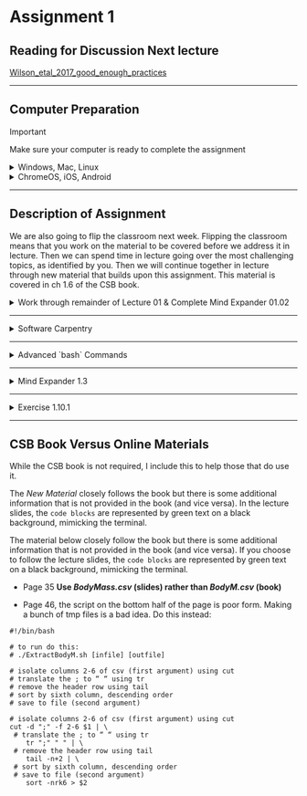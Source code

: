 # Assignment 1 

## Reading for Discussion Next lecture

[Wilson_etal_2017_good_enough_practices](../literature/Wilson_etal_2017_good_enough_practices_in_scientific_computing.pdf)

---

## Computer Preparation

> [!IMPORTANT]
> Make sure your computer is ready to complete the assignment

<details><summary>Windows, Mac, Linux</summary>
<p>

- [ ] Step 0. Open Terminal

  > Search for the terminal app and open it.  For Windows, make sure you are using Ubuntu.

  > You should have already prepared your computer during Lecture 0.  If you did not then:  

  > * Complete the tasks listed in the [How to Set Up Your Computer for Computational Biology](https://github.com/tamucc-comp-bio/how_to/blob/main/howto_setup_computer.md), up to, but not including R and RStudio.
  >    * If you are having difficulty installing ubuntu, use Launch if your account is activated.

- [ ] Step 1. Update Your apps

  > It's always a good idea to keep your apps in your terminal up to date. 
  
  > For Ubuntu (Linux), enter the following commands to load the newest versions of your apps

  ```bash
  sudo apt update
  sudo apt upgrade
  ```

  > For Mac (Homebrew), enter the following commands to load the newest versions of your apps

  ```bash
  brew update
  brew upgrade
  ```

- [ ] Step 2. Confirm you have cloned the CSB (Computing Skills For Biologists) Repo into your home dir

    > In your terminal, enter the following commands:

    ```bash
    # make sure you're in your home dir
    cd ~
    
    # list the directories and files in the CSB dir to confirm it's in your home dir
    ls CSB
    ```

    > You should see the following output because we cloned the CSB Repo to your home dir in [Lecture 0](https://github.com/tamucc-comp-bio/classroom_repo_2024/blob/master/lectures/lecture00.md).  

    ```bash
    LICENSE  README.md  data_wrangling  git  good_code  latex  python  r  regex  scientific  sql  unix
    ```

    > If you see the output above, you're done! Goto the next section.

- [ ] Step 3. If you didn't have the CSB Repo, clone it now

  > If you **do not** see the output above, then clone the CSB repo by entering the following commands:

    ```bash
        git clone https://github.com/CSB-book/CSB.git
    ``` 

  > You should see the following output:

    ```bash
    Cloning into 'CSB'...
    remote: Enumerating objects: 1005, done.
    remote: Total 1005 (delta 0), reused 0 (delta 0), pack-reused 1005 (from 1)
    Receiving objects: 100% (1005/1005), 26.68 MiB | 7.74 MiB/s, done.
    Resolving deltas: 100% (389/389), done.
    ```

  > Goto Step 2 above.

<hr style="height: 0.1px; border: none; background-color: black;">

</p>
</details>

<details><summary>ChromeOS, iOS, Android</summary>
<p>

 - [ ] Step 0. [Log Into Launch HPC](https://portal-launch.hprc.tamu.edu/)

    > Use the following [link](https://portal-launch.hprc.tamu.edu/) to log in 

    > You should have already created your account during Lecture 0.  If you did not then:  
    > * Complete the tasks listed in the [Accessing Launch Instructions](https://hprc.tamu.edu/kb/User-Guides/Launch/Access/#no-ssh-login)

 - [ ] Step 1. Open Terminal

    > Select `launch Shell Access`

 - [ ] Step 2. Confirm you have cloned the CSB (Computing Skills For Biologists) Repo into your home dir

  > In your terminal, enter the following commands:

    ```bash
    # make sure you're in your home dir
    cd ~

    # list the directories and files in the CSB dir to confirm it's in your home dir
    ls CSB
    ```

  > You should see the following output because we cloned the CSB Repo to your home dir in [Lecture 0](https://github.com/tamucc-comp-bio/classroom_repo_2024/blob/master/lectures/lecture00.md).  

    ```bash
    LICENSE  README.md  data_wrangling  git  good_code  latex  python  r  regex  scientific  sql  unix
    ```

  > If you see the output above, you're done! Goto the next section.

- [ ] Step 3. If you didn't have the CSB Repo, clone it now

  > If you **do not** see the output above, then clone the CSB repo by entering the following commands:

    ```bash
        git clone https://github.com/CSB-book/CSB.git
    ``` 

  > You should see the following output:

    ```bash
    Cloning into 'CSB'...
    remote: Enumerating objects: 1005, done.
    remote: Total 1005 (delta 0), reused 0 (delta 0), pack-reused 1005 (from 1)
    Receiving objects: 100% (1005/1005), 26.68 MiB | 7.74 MiB/s, done.
    Resolving deltas: 100% (389/389), done.
    ```

  > Goto Step 2 above.

 </p>
</details>


---


## Description of Assignment

We are also going to flip the classroom next week. Flipping the classroom means that you work on the material to be covered before we address it in lecture. Then we can spend time in lecture going over the most challenging topics, as identified by you. Then we will continue together in lecture through new material that builds upon this assignment.  This material is covered in ch 1.6 of the CSB book.

<details><summary>Work through remainder of Lecture 01 & Complete Mind Expander 01.02</summary>
<p>

Work through the remainder of [lecture 1](../lectures/lecture01.md).  To help you learn `bash`, you are expected to type in or copy and paste the commands in the

```
code blocks
```

Complete [Mindexpander 01.02](https://forms.office.com/Pages/ResponsePage.aspx?id=8frLNKZngUepylFOslULZlFZdbyVx8RLiPt1GobhHnlUOUo2UVRUMVgwTUlQMlpUQzUzOTIzME9LNi4u) by answering the question(s) in the online form and submitting.  You must be logged into your TAMUCC email account to have your identity attached to your answers. 

* **_You can resubmit your answers as neccessary_**

* **_I highly recommend that you first record your answers in a text document in either [Notepad++ for Win](https://notepad-plus-plus.org/downloads/) or [BBedit for Mac](https://www.barebones.com/products/bbedit/) and save them to your computer_**. 

</p>
</details>

---

<details><summary>Software Carpentry</summary>
<p>

Complete the [Pipes & Filters](https://swcarpentry.github.io/shell-novice/04-pipefilter.html) tutorial on software carpentry

Complete the [Finding Things](https://swcarpentry.github.io/shell-novice/07-find.html) tutorial on software carpentry

</p>
</details>

---

<details><summary>Advanced `bash` Commands</summary>
<p>

Work through the following tutorial. Note the instructions to clone the CSB repo in the Computer Preparation instructions above


---

### Redirection of output ([stdout](https://en.wikipedia.org/wiki/Standard_streams#Standard_output_(stdout))) to file `[command] > filename`, Append [stdout](https://en.wikipedia.org/wiki/Standard_streams#Standard_output_(stdout)) to file `[command] >> filename`, Redirect contents of file to [stdin](https://en.wikipedia.org/wiki/Standard_streams#Standard_input_(stdin)) `[command] < filename` 

```bash
# let’s start by moving to our sandbox in the unix dir of the CSB repo
# you must have cloned the CSB repo to your home dir for this path to work
$ cd ~/CSB/unix/sandbox

# print text to screen, then print to file, then print file to screen
$ echo "My first line" 
My first line

$ echo "My first line" > test.txt
$ cat test.txt
My first line

# append file with additional text, then print file to screen
$ echo "My second line" >> test.txt
$ cat test.txt
My first line
My second line
```

&#x1F4A1; TIP! _use `Tab` key to autocomplete names, prevent spelling mistakes_

---


### Problem Solving Scenario

A machine provides you with thousands of data files. There’s so many, it is freezing your Win/Mac GUI file browser. How can you determine the number of files?

We will use the dir `unix/data/Saavedra2013` as an example of a directory with many files

```bash
# start by moving to our sandbox if you are not already there
$ cd ~/CSB/unix/sandbox

# save file names to file in pwd
$ ls ../data/Saavedra2013 > filelist.txt

# look at the file
$ cat filelist.txt

# count lines in the file
$ wc -l filelist.txt

# remove the file
$ rm filelist.txt
```

---

### Piping Text Streams From One Command to the Next with `|`

![Common Operating Systems](../lectures/Week01_files/pipeline.png)

![Common Operating Systems](../lectures/Week01_files/pipeline2.png)

A pipe `|` passes the [stdout](https://en.wikipedia.org/wiki/Standard_streams#Standard_output_(stdout)) from one command to the [stdin](https://en.wikipedia.org/wiki/Standard_streams#Standard_input_(stdin)) of another

How many files are there?

```bash
# list file names
$ ls ../data/Saavedra2013

# list file names and pipe into wc
$ ls ../data/Saavedra2013 | wc –l
59

```

---

### [TSV](https://en.wikipedia.org/wiki/Tab-separated_values) & [CSV](https://en.wikipedia.org/wiki/Comma-separated_values) Data Files

In the tidy table below, columns are _*delimited*_ by tabs.  The first column has no column header but is the sample ID.  Ozone, Solar.R, Wind, Temp, Month, and Day are all pieces of data (dimensions) describing each of the 10 samples.

![Common Operating Systems](../lectures/Week01_files/tsv.png)

* Tab Separated Values (TSV)

  * Tabs denote columns

* Comma Separated Values (CSV)

  * Commas denote columns
  
* [Tidy data](https://en.wikipedia.org/wiki/Tidy_data)

  * Each [row](https://en.wikipedia.org/wiki/Row_(database)) is one [unit of observation](https://en.wikipedia.org/wiki/Unit_of_observation)
  
  * Each [column](https://en.wikipedia.org/wiki/Column_(database)) is one dimension or aspect of the units of observation
  
* File extensions are not always accurate, so it is important to view a file to be sure of the delimiter.


Tidy Table:
| Column 1 Header | Column 2 Header | Column 3 Header |
| --------------- | --------------- | --------------- |
| Row 1 Column 1 | Row 1 Column 2 | Row 1 Column 3 |
| Row 2 Column 1 | Row 2 Column 2 | Row 2 Column 3 |
| Row 3 Column 1 | Row 3 Column 2 | Row 3 Column 3 |
| Row 4 Column 1 | Row 4 Column 2 | Row 4 Column 3 |

TSV
```
Column 1 Header	Column 2 Header	Column 3 Header
Row 1 Column 1	Row 1 Column 2	Row 1 Column 3
Row 2 Column 1	Row 2 Column 2	Row 2 Column 3
Row 3 Column 1	Row 3 Column 2	Row 3 Column 3
Row 4 Column 1	Row 4 Column 2	Row 4 Column 3
```

&#x26A0; CAUTION! _Do not type in these code blocks.  They are here to show you TSV and CSV formatting_

TSV File with tabs denoted by `\t`.  Note your text files will not contain `\t`.  I did this show where tabs were, versus spaces. This is also the first use of a regular expression in this course.  The `\` is the escape character, which changes the meaning of the character that follows.  `\t` is the regular expression for a tab. Regular expressions are recognized by almost all commands across all computer languages that use a pattern (`\t`) to find matching text (tab character).

```
Column 1 Header\tColumn 2 Header\tColumn 3 Header
Row 1 Column 1\tRow 1 Column 2\tRow 1 Column 3
Row 2 Column 1\tRow 2 Column 2\tRow 2 Column 3
Row 3 Column 1\tRow 3 Column 2\tRow 3 Column 3
Row 4 Column 1\tRow 4 Column 2\tRow 4 Column 3
```
&#x26A0; CAUTION! _Do not type in these code blocks.  They are here to show you TSV and CSV formatting_
CSV
```
Column 1 Header, Column 2 Header, Column 3 Header
Row 1 Column 1, Row 1 Column 2, Row 1 Column 3
Row 2 Column 1, Row 2 Column 2, Row 2 Column 3
Row 3 Column 1, Row 3 Column 2, Row 3 Column 3
Row 4 Column 1, Row 4 Column 2, Row 4 Column 3
```
&#x26A0; CAUTION! _Do not type in these code blocks.  They are here to show you TSV and CSV formatting_
---


### Convert Among Formats Using `tr "<old delimiter>" "<new delimiter>"`

```bash
# view contents of csv
$ less -S ../data/Pacifici2013_data.csv 

# replace semicolons with commas using tr [find] [replace]
$ cat ../data/Pacifici2013_data.csv | tr “;” “,” | less –S

# view as tsv
# \t is the nearly universal symbol for tab
$ cat ../data/Pacifici2013_data.csv | tr ";" "\t" | less -S

```

_`tr` is an abbreviation for translate_

---


### Using `cut` to retrieve/isolate/select columns and `head` to retrieve rows

```bash
# change directory
$ cd ~/CSB/unix/data

# display first line of file (i.e., header of CSV file)
$ head -n 1 Pacifici2013_data.csv

# display first column of file
$ cut -d ";" –f 1 Pacifici2013_data.csv

# display second through fourth columns
$ cut -d ";" -f 2-4 Pacifici2013_data.csv

# display first “cell” of data
$ head -n 1 Pacifici2013_data.csv | cut -d ";" -f 1

```

_Note: cut assumes tab delimited files.  If a different delimiter is used in the file, the `-d` option is used to specify the delimiter.  It is very easy to mistake spaces for tabs, and that will make `cut` do odd things with your data if you do not set `-d " "`_

---


### Connecting `cut` `head` `tail` `sort` `uniq`

```bash
# select 2nd column, display first 5 elements
$ cut -d ";" -f 2 Pacifici2013_data.csv | head -n 5

# select 2nd and 8th columns, display first 3 elements
$ cut -d ";" -f 2,8 Pacifici2013_data.csv | head -n 3

# select 2nd column without header, show 5 first elements
$ cut -d ";" -f 2 Pacifici2013_data.csv | tail -n +2 | head -n 5

# identify the orders in csv
# select 2nd column without header, unique sorted elements
$ cut -d ";" -f 2 Pacifici2013_data.csv | tail -n +2 | sort | uniq

# count how many records per order in csv
$ cut -d ";" -f 2 Pacifici2013_data.csv | tail -n +2 | sort | uniq -c

# output the order with the most records, including the number of records in csv
$ cut -d";" -f2 ../data/Pacifici2013_data.csv |  tail -n +2 | sort | uniq -c | tr -s " " "\t" | cut -f2-3 | sort -n | tail -n1

```

_Note: `uniq` is a command that that removes consecutive duplicate lines (rows). For this reason, the input to `uniq` is almost always sorted beforehand.  Use `man uniq` to see the description of the `-c` option.  I use `uniq -c` all the time._

_Note: `sort -t";"` specifies the delimiter character, also known as a field separator.  Try `man sort` and search `/field` to see the manual entry for this._

_Note: `tr -s` can be used to easily convert files or text streams that have multiple spaces in between columns (such as the output of `uniq -c` into a tab separated format.  The `-s` means squish consecutive charcters to one character_

---

### Advanced Pipelining

When constructing long pipelines like the last one in the code block above, you should build it step by step, testing the output as you go.  This strategy reduces the possibility of making a mistake.

I like to use `less -S` or `head` to capture and view the output when it takes up many lines.  The `q` key closes the `less` viewer.

```
# here is an example of how to build the really long pipe above, from scratch
$ cut -d";" -f2 ../data/Pacifici2013_data.csv | less -S
$ cut -d";" -f2 ../data/Pacifici2013_data.csv | tail -n +2 | head
$ cut -d";" -f2 ../data/Pacifici2013_data.csv | tail -n +2 | sort | head
$ cut -d";" -f2 ../data/Pacifici2013_data.csv | tail -n +2 | sort | uniq -c | less -S
$ cut -d";" -f2 ../data/Pacifici2013_data.csv | tail -n +2 | sort | uniq -c | tr -s " " "\t" | head
$ cut -d";" -f2 ../data/Pacifici2013_data.csv | tail -n +2 | sort | uniq -c | tr -s " " "\t" | cut -f2-3 | head
$ cut -d";" -f2 ../data/Pacifici2013_data.csv | tail -n +2 | sort | uniq -c | tr -s " " "\t" | cut -f2-3 | sort -n | less -S
$ cut -d";" -f2 ../data/Pacifici2013_data.csv | tail -n +2 | sort | uniq -c | tr -s " " "\t" | cut -f2-3 | sort -n | tail -n1
```

</p>
</details>

---

<details><summary>Mind Expander 1.3</summary>
<p>

[Mind Expander 1.3 Form](https://forms.office.com/Pages/ResponsePage.aspx?id=8frLNKZngUepylFOslULZlFZdbyVx8RLiPt1GobhHnlUOThBNjZNVzlGQUtJUzhYREZVSE5UVVJMNS4u)

</p>
</details>

---

<details><summary>Exercise 1.10.1</summary>
<p>

Complete [Exercise 1.10.1 Next Generation Sequencing Data](https://forms.office.com/Pages/ResponsePage.aspx?id=8frLNKZngUepylFOslULZlFZdbyVx8RLiPt1GobhHnlUMTVENFg0UjhFTzc3Wkc0NExRTjdLSjdGNi4u) using the commands you've learned and the `grep` command. Please consult the [Unix/Linux Cheat Sheet](../resources/CheatSheetLinux_2022-09-02.pdf). Make sure that you document your work by saving your answers for each question in a text document (use notepad++  or bbedit).  Then when done, copy and paste your answers into the form and submit.  We will review this in class

</p>
</details>

---


## CSB Book Versus Online Materials

While the CSB book is not required, I include this to help those that do use it.

The _*New Material*_ closely follows the book but there is some additional information that is not provided in the book (and vice versa). In the lecture slides, the `code blocks` are represented by green text on a black background, mimicking the terminal.

The material below closely follow the book but there is some additional information that is not provided in the book (and vice versa). If you choose to follow the lecture slides, the `code blocks` are represented by green text on a black background, mimicking the terminal.

* Page 35 **Use _BodyMass.csv_ (slides) rather than _BodyM.csv_ (book)**

* Page 46, the script on the bottom half of the page is poor form. Making a bunch of tmp files is a bad idea.  Do this instead:

```
#!/bin/bash

# to run do this:
# ./ExtractBodyM.sh [infile] [outfile]

# isolate columns 2-6 of csv (first argument) using cut
# translate the ; to “ “ using tr
# remove the header row using tail
# sort by sixth column, descending order
# save to file (second argument)

# isolate columns 2-6 of csv (first argument) using cut
cut -d ";" -f 2-6 $1 | \
 # translate the ; to “ “ using tr
	tr ";" " " | \
 # remove the header row using tail
	tail -n+2 | \
 # sort by sixth column, descending order
 # save to file (second argument)
	sort -nrk6 > $2
```

